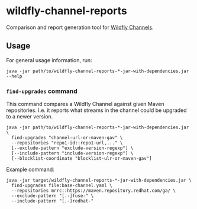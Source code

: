 # wildfly-channel-reports

Comparison and report generation tool for [Wildfly Channels](https://github.com/wildfly-extras/wildfly-channel).

## Usage

For general usage information, run:

```shell
java -jar path/to/wildfly-channel-reports-*-jar-with-dependencies.jar --help
```

### `find-upgrades` command

This command compares a Wildfly Channel against given Maven repositories. I.e. it reports what streams in the channel 
could be upgraded to a newer version. 

```shell
java -jar path/to/wildfly-channel-reports-*-jar-with-dependencies.jar \
  find-upgrades "channel-url-or-maven-gav" \
  --repositories "repo1-id::repo1-url,..." \
  [--exclude-pattern "exclude-version-regexp"] \
  [--include-pattern "include-version-regexp"] \
  [--blocklist-coordinate "blocklist-ulr-or-maven-gav"]
```

Example command:

```shell
java -jar target/wildfly-channel-reports-*-jar-with-dependencies.jar \
  find-upgrades file:base-channel.yaml \
  --repositories mrrc::https://maven.repository.redhat.com/ga/ \
  --exclude-pattern "[.-]fuse-" \
  --include-pattern "[.-]redhat-"
```